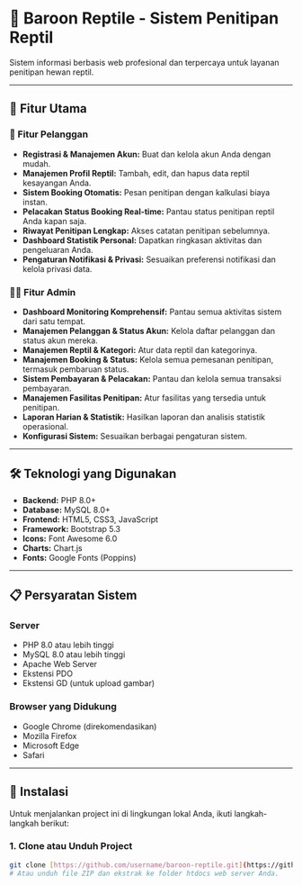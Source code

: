 # 🦎 Baroon Reptile - Sistem Penitipan Reptil

Sistem informasi berbasis web profesional dan terpercaya untuk layanan penitipan hewan reptil.

---

## 🌟 Fitur Utama

### 👤 Fitur Pelanggan
* **Registrasi & Manajemen Akun:** Buat dan kelola akun Anda dengan mudah.
* **Manajemen Profil Reptil:** Tambah, edit, dan hapus data reptil kesayangan Anda.
* **Sistem Booking Otomatis:** Pesan penitipan dengan kalkulasi biaya instan.
* **Pelacakan Status Booking Real-time:** Pantau status penitipan reptil Anda kapan saja.
* **Riwayat Penitipan Lengkap:** Akses catatan penitipan sebelumnya.
* **Dashboard Statistik Personal:** Dapatkan ringkasan aktivitas dan pengeluaran Anda.
* **Pengaturan Notifikasi & Privasi:** Sesuaikan preferensi notifikasi dan kelola privasi data.

### 👨‍💼 Fitur Admin
* **Dashboard Monitoring Komprehensif:** Pantau semua aktivitas sistem dari satu tempat.
* **Manajemen Pelanggan & Status Akun:** Kelola daftar pelanggan dan status akun mereka.
* **Manajemen Reptil & Kategori:** Atur data reptil dan kategorinya.
* **Manajemen Booking & Status:** Kelola semua pemesanan penitipan, termasuk pembaruan status.
* **Sistem Pembayaran & Pelacakan:** Pantau dan kelola semua transaksi pembayaran.
* **Manajemen Fasilitas Penitipan:** Atur fasilitas yang tersedia untuk penitipan.
* **Laporan Harian & Statistik:** Hasilkan laporan dan analisis statistik operasional.
* **Konfigurasi Sistem:** Sesuaikan berbagai pengaturan sistem.

---

## 🛠️ Teknologi yang Digunakan

* **Backend:** PHP 8.0+
* **Database:** MySQL 8.0+
* **Frontend:** HTML5, CSS3, JavaScript
* **Framework:** Bootstrap 5.3
* **Icons:** Font Awesome 6.0
* **Charts:** Chart.js
* **Fonts:** Google Fonts (Poppins)

---

## 📋 Persyaratan Sistem

### Server
* PHP 8.0 atau lebih tinggi
* MySQL 8.0 atau lebih tinggi
* Apache Web Server
* Ekstensi PDO
* Ekstensi GD (untuk upload gambar)

### Browser yang Didukung
* Google Chrome (direkomendasikan)
* Mozilla Firefox
* Microsoft Edge
* Safari

---

## 🚀 Instalasi

Untuk menjalankan project ini di lingkungan lokal Anda, ikuti langkah-langkah berikut:

### 1. Clone atau Unduh Project
```bash
git clone [https://github.com/username/baroon-reptile.git](https://github.com/username/baroon-reptile.git)
# Atau unduh file ZIP dan ekstrak ke folder htdocs web server Anda.
